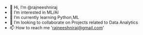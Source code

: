 - 👋 Hi, I’m @rajneeshniraj
- 👀 I’m interested in ML/AI
- 🌱 I’m currently learning Python,ML
- 💞️ I’m looking to collaborate on Projects related to Data Analytics
- 📫 How to reach me 'rajneeshniraj@gmail.com'

<!---
rajneeshniraj/rajneeshniraj is a ✨ special ✨ repository because its `README.md` (this file) appears on your GitHub profile.
You can click the Preview link to take a look at your changes.
--->
